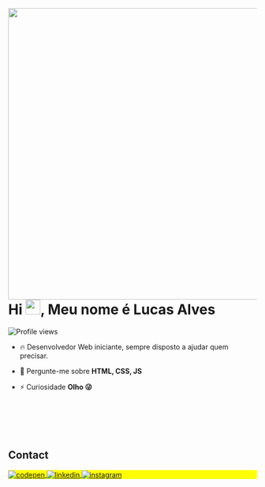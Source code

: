 <img align="right" height="590em" src="https://i.pinimg.com/originals/da/73/a5/da73a5331b8e6b616c0aff7843df8510.png"/>
<h1 align="left">Hi <img src="https://raw.githubusercontent.com/kaueMarques/kaueMarques/master/hi.gif" height="30px">, Meu nome é Lucas Alves</h1>
<p align="left"> <img src="https://komarev.com/ghpvc/?username=alvesvslucas&color=yellow" alt="Profile views" /> </p>

- 🔥 Desenvolvedor Web iniciante, sempre disposto a ajudar quem precisar.

- 💬 Pergunte-me sobre **HTML, CSS, JS**

- ⚡ Curiosidade **Olho 😜**

<!--

<br><br>

## 🛠 &nbsp;Tech Stack

![HTML](https://img.shields.io/badge/-HTML-05122A?style=flat&logo=HTML5)&nbsp;
![CSS](https://img.shields.io/badge/-CSS-05122A?style=flat&logo=CSS3&logoColor=1572B6)&nbsp;
![Git](https://img.shields.io/badge/-Git-05122A?style=flat&logo=git)&nbsp;
![GitHub](https://img.shields.io/badge/-GitHub-05122A?style=flat&logo=github)&nbsp;
![Markdown](https://img.shields.io/badge/-Markdown-05122A?style=flat&logo=markdown)&nbsp;
![Visual Studio Code](https://img.shields.io/badge/-Visual%20Studio%20Code-05122A?style=flat&logo=visual-studio-code&logoColor=007ACC)&nbsp;
![PostgreSQL](https://img.shields.io/badge/-PostgreSQL-05122A?style=flat&logo=postgresql)&nbsp;
![SQLite](https://img.shields.io/badge/-SQLite-05122A?style=flat&logo=sqlite)&nbsp;

<br><br>

## ⚙️ &nbsp;GitHub Analytics

<p align="left">
<img width="530em" src="https://github-readme-stats.vercel.app/api?username=maykbrito&show_icons=true&theme=vision-friendly-dark" alt="maykbrito's stats"/>
<img width="530em" src="https://github-readme-stats.vercel.app/api/top-langs/?username=maykbrito&layout=compact&theme=vision-friendly-dark" alt="maykbrito's most languages"/>
</p>
-->

<br><br><br><br>

## Contact

<p align="left" style="background:yellow">
<a href="https://codepen.io/alvesvslucas" target="_blank">
  <img align="center" src="https://verdadepresente.com.br/site/wp-content/uploads/2024/05/ped.png" alt="codepen"/>
</a>
<a href="https://www.linkedin.com/in/lucasalvesvs/" target="_blank">
  <img align="center" src="https://verdadepresente.com.br/site/wp-content/uploads/2024/05/linkedin-1.png" alt="linkedin"/>
</a>
<a href="https://www.instagram.com/alvesvs.lucas" target="_blank">
 <img align="center" src="https://verdadepresente.com.br/site/wp-content/uploads/2024/05/instagram-1.png" alt="instagram"/>
</a>
</p>

<!--

<img width="490em" src="" />


<!---
alvesvslucas/alvesvslucas is a ✨ special ✨ repository because its `README.md` (this file) appears on your GitHub profile.
You can click the Preview link to take a look at your changes.
--->
